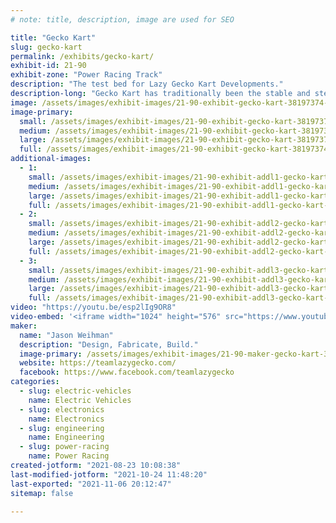 ```yaml
---
# note: title, description, image are used for SEO

title: "Gecko Kart"
slug: gecko-kart
permalink: /exhibits/gecko-kart/
exhibit-id: 21-90
exhibit-zone: "Power Racing Track"
description: "The test bed for Lazy Gecko Kart Developments."
description-long: "Gecko Kart has traditionally been the stable and steady kart of Team Lazy Gecko. This year, with the newly designed Gen3 Gecko drive, Gecko Kart will be looking to go head to head with Raphael."
image: /assets/images/exhibit-images/21-90-exhibit-gecko-kart-38197374-1515360545275460-2893009963934810112-n-large.jpg
image-primary: 
  small: /assets/images/exhibit-images/21-90-exhibit-gecko-kart-38197374-1515360545275460-2893009963934810112-n-small.jpg
  medium: /assets/images/exhibit-images/21-90-exhibit-gecko-kart-38197374-1515360545275460-2893009963934810112-n-medium.jpg
  large: /assets/images/exhibit-images/21-90-exhibit-gecko-kart-38197374-1515360545275460-2893009963934810112-n-large.jpg
  full: /assets/images/exhibit-images/21-90-exhibit-gecko-kart-38197374-1515360545275460-2893009963934810112-n-full.jpg
additional-images: 
  - 1:
    small: /assets/images/exhibit-images/21-90-exhibit-addl1-gecko-kart-44932980-10156678711486163-2494914766733049856-o-small.jpg
    medium: /assets/images/exhibit-images/21-90-exhibit-addl1-gecko-kart-44932980-10156678711486163-2494914766733049856-o-medium.jpg
    large: /assets/images/exhibit-images/21-90-exhibit-addl1-gecko-kart-44932980-10156678711486163-2494914766733049856-o-large.jpg
    full: /assets/images/exhibit-images/21-90-exhibit-addl1-gecko-kart-44932980-10156678711486163-2494914766733049856-o-full.jpg
  - 2:
    small: /assets/images/exhibit-images/21-90-exhibit-addl2-gecko-kart-48167259-1663553433789503-3449027243139923968-n-small.jpg
    medium: /assets/images/exhibit-images/21-90-exhibit-addl2-gecko-kart-48167259-1663553433789503-3449027243139923968-n-medium.jpg
    large: /assets/images/exhibit-images/21-90-exhibit-addl2-gecko-kart-48167259-1663553433789503-3449027243139923968-n-large.jpg
    full: /assets/images/exhibit-images/21-90-exhibit-addl2-gecko-kart-48167259-1663553433789503-3449027243139923968-n-full.jpg
  - 3:
    small: /assets/images/exhibit-images/21-90-exhibit-addl3-gecko-kart-enlarged-version-small.png
    medium: /assets/images/exhibit-images/21-90-exhibit-addl3-gecko-kart-enlarged-version-medium.png
    large: /assets/images/exhibit-images/21-90-exhibit-addl3-gecko-kart-enlarged-version-large.png
    full: /assets/images/exhibit-images/21-90-exhibit-addl3-gecko-kart-enlarged-version-full.png
video: "https://youtu.be/esp2lIg9OR8"
video-embed: '<iframe width="1024" height="576" src="https://www.youtube.com/embed/esp2lIg9OR8?feature=oembed" frameborder="0" allow="accelerometer; autoplay; clipboard-write; encrypted-media; gyroscope; picture-in-picture" allowfullscreen></iframe>'
maker: 
  name: "Jason Weihman"
  description: "Design, Fabricate, Build."
  image-primary: /assets/images/exhibit-images/21-90-maker-gecko-kart-38267319-1515355961942585-2883346180144627712-n-medium.jpg
  website: https://teamlazygecko.com/
  facebook: https://www.facebook.com/teamlazygecko
categories: 
  - slug: electric-vehicles
    name: Electric Vehicles
  - slug: electronics
    name: Electronics
  - slug: engineering
    name: Engineering
  - slug: power-racing
    name: Power Racing
created-jotform: "2021-08-23 10:08:38"
last-modified-jotform: "2021-10-24 11:48:20"
last-exported: "2021-11-06 20:12:47"
sitemap: false

---
```

